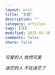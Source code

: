 ```yaml
---
layout: post
title: "无题"
description: ""
category: articles
tags: [诗]
modified: 2015-03-10
comments: false
share: false
---
```


*可爱的人*
*依然可爱*

*迷茫的人*
*不在迷茫了*
